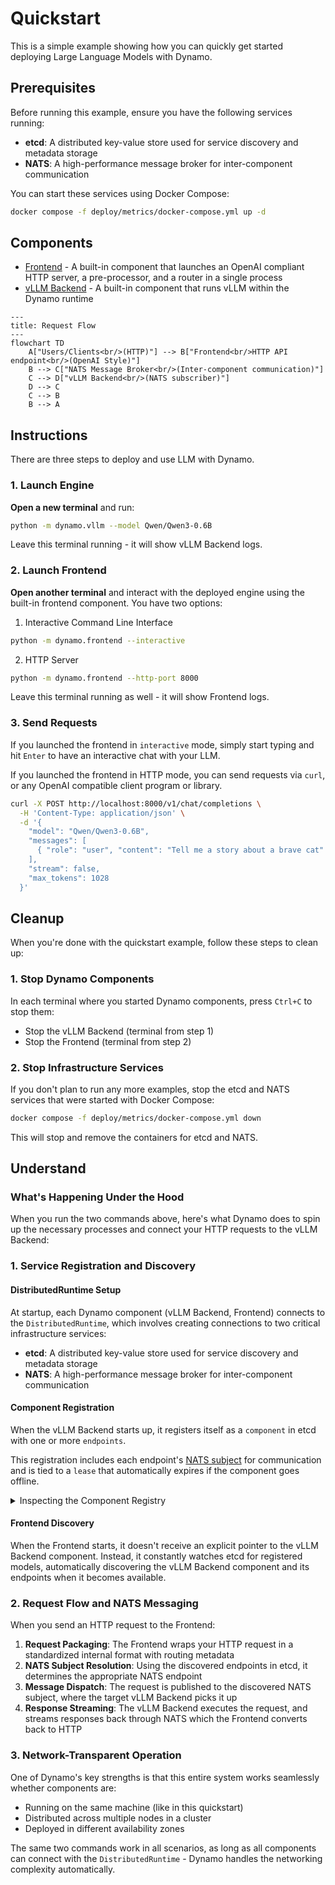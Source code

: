 # Quickstart

This is a simple example showing how you can quickly get started deploying Large Language Models with Dynamo.

## Prerequisites

Before running this example, ensure you have the following services running:

- **etcd**: A distributed key-value store used for service discovery and metadata storage
- **NATS**: A high-performance message broker for inter-component communication

You can start these services using Docker Compose:

```bash
docker compose -f deploy/metrics/docker-compose.yml up -d
```

## Components

- [Frontend](../../../components/frontend/README.md) - A built-in component that launches an OpenAI compliant HTTP server, a pre-processor, and a router in a single process
- [vLLM Backend](../../../components/backends/vllm/README.md) - A built-in component that runs vLLM within the Dynamo runtime

```mermaid
---
title: Request Flow
---
flowchart TD
    A["Users/Clients<br/>(HTTP)"] --> B["Frontend<br/>HTTP API endpoint<br/>(OpenAI Style)"]
    B --> C["NATS Message Broker<br/>(Inter-component communication)"]
    C --> D["vLLM Backend<br/>(NATS subscriber)"]
    D --> C
    C --> B
    B --> A
```

## Instructions

There are three steps to deploy and use LLM with Dynamo.

### 1. Launch Engine

**Open a new terminal** and run:

```bash
python -m dynamo.vllm --model Qwen/Qwen3-0.6B
```

Leave this terminal running - it will show vLLM Backend logs.

### 2. Launch Frontend

**Open another terminal** and interact with the deployed engine using the built-in frontend component. You have two options:

1. Interactive Command Line Interface

  ```bash
  python -m dynamo.frontend --interactive
  ```

2. HTTP Server

  ```bash
  python -m dynamo.frontend --http-port 8000
  ```

Leave this terminal running as well - it will show Frontend logs.

### 3. Send Requests

If you launched the frontend in `interactive` mode, simply start typing and hit `Enter` to have an interactive chat with your LLM.

If you launched the frontend in HTTP mode, you can send requests via `curl`, or any OpenAI compatible client program or library.

```bash
curl -X POST http://localhost:8000/v1/chat/completions \
  -H 'Content-Type: application/json' \
  -d '{
    "model": "Qwen/Qwen3-0.6B",
    "messages": [
      { "role": "user", "content": "Tell me a story about a brave cat" }
    ],
    "stream": false,
    "max_tokens": 1028
  }'
```

## Cleanup

When you're done with the quickstart example, follow these steps to clean up:

### 1. Stop Dynamo Components

In each terminal where you started Dynamo components, press `Ctrl+C` to stop them:
- Stop the vLLM Backend (terminal from step 1)
- Stop the Frontend (terminal from step 2)

### 2. Stop Infrastructure Services

If you don't plan to run any more examples, stop the etcd and NATS services that were started with Docker Compose:

```bash
docker compose -f deploy/metrics/docker-compose.yml down
```

This will stop and remove the containers for etcd and NATS.


## Understand

### What's Happening Under the Hood

When you run the two commands above, here's what Dynamo does to spin up the necessary processes and connect your HTTP requests to the vLLM Backend:

### 1. Service Registration and Discovery

#### DistributedRuntime Setup
At startup, each Dynamo component (vLLM Backend, Frontend) connects to the `DistributedRuntime`, which involves creating connections to two critical infrastructure services:

- **etcd**: A distributed key-value store used for service discovery and metadata storage
- **NATS**: A high-performance message broker for inter-component communication

#### Component Registration

When the vLLM Backend starts up, it registers itself as a `component` in etcd with one or more `endpoints`.

This registration includes each endpoint's [NATS subject](https://docs.nats.io/nats-concepts/subjects) for communication and is tied to a `lease` that automatically expires if the component goes offline.

<details>
<summary> Inspecting the Component Registry </summary>

If you want to find out more about the internal organization of components in Dynamo, you can inspect the contents of `etcd` using the [`etcdctl` command line tool](https://etcd.io/docs/latest/dev-guide/interacting_v3/). For this example, you can try running

```bash
etcdctl get "instances" --prefix
```

which will show you each registered endpoint, along with their associated NATS subject. Note that the specific etcd and NATS info is internal and always subject to change -- in future examples we'll show how to use the `DistributedRuntime` itself to communicate across components.
</details>


#### Frontend Discovery
When the Frontend starts, it doesn't receive an explicit pointer to the vLLM Backend component. Instead, it constantly watches etcd for registered models, automatically discovering the vLLM Backend component and its endpoints when it becomes available.

### 2. Request Flow and NATS Messaging

When you send an HTTP request to the Frontend:

1. **Request Packaging**: The Frontend wraps your HTTP request in a standardized internal format with routing metadata
2. **NATS Subject Resolution**: Using the discovered endpoints in etcd, it determines the appropriate NATS endpoint
3. **Message Dispatch**: The request is published to the discovered NATS subject, where the target vLLM Backend picks it up
4. **Response Streaming**: The vLLM Backend executes the request, and streams responses back through NATS which the Frontend converts back to HTTP

### 3. Network-Transparent Operation

One of Dynamo's key strengths is that this entire system works seamlessly whether components are:
- Running on the same machine (like in this quickstart)
- Distributed across multiple nodes in a cluster
- Deployed in different availability zones

The same two commands work in all scenarios, as long as all components can connect with the `DistributedRuntime` - Dynamo handles the networking complexity automatically.

